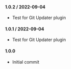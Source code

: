 #### 1.0.2 / 2022-09-04

* Test for Git Updater plugin

#### 1.0.1 / 2022-09-04

* Test for Git Updater plugin

#### 1.0.0

* Initial commit